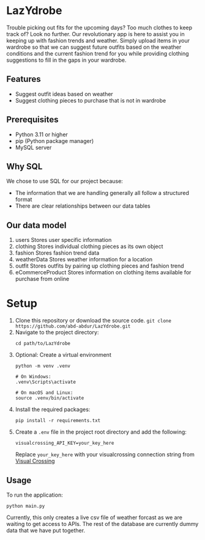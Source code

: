 # LazYdrobe
Trouble picking out fits for the upcoming days? 
Too much clothes to keep track of?
Look no further. Our revolutionary app is here to assist you in keeping up with fashion trends and weather.
Simply upload items in your wardrobe so that we can suggest future outfits based on the weather conditions and the current fashion trend for you while providing clothing suggestions to fill in the gaps in your wardrobe.

## Features
- Suggest outfit ideas based on weather
- Suggest clothing pieces to purchase that is not in wardrobe

## Prerequisites
- Python 3.11 or higher
- pip (Python package manager)
- MySQL server

## Why SQL
We chose to use SQL for our project because: 
- The information that we are handling generally all follow a structured format
- There are clear relationships between our data tables

## Our data model
1. users
   Stores user specific information
2. clothing
   Stores individual clothing pieces as its own object
4. fashion
   Stores fashion trend data
6. weatherData
   Stores weather information for a location
8. outfit
   Stores outfits by pairing up clothing pieces and fashion trend
10. eCommerceProduct
    Stores information on clothing items available for purchase from online
 
# Setup
1. Clone this repository or download the source code. `git clone https://github.com/abd-abdur/LazYdrobe.git`
2. Navigate to the project directory:
   ```
   cd path/to/LazYdrobe
   ```
3. Optional: Create a virtual environment
    ```
    python -m venv .venv 

    # On Windows:
    .venv\Scripts\activate

    # On macOS and Linux:
    source .venv/bin/activate

    ```
4. Install the required packages:
   ```
   pip install -r requirements.txt
   ```
5. Create a `.env` file in the project root directory and add the following:
   ```
   visualcrossing_API_KEY=your_key_here
   ```
   Replace `your_key_here` with your visualcrossing connection string from [Visual Crossing](https://www.visualcrossing.com/)

## Usage
To run the application:
```
python main.py
```
Currently, this only creates a live csv file of weather forcast as we are waiting to get access to APIs. The rest of the database are currently dummy data that we have put together.

